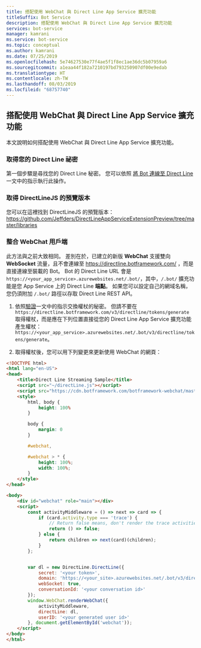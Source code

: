 ```yaml
---
title: 搭配使用 WebChat 與 Direct Line App Service 擴充功能
titleSuffix: Bot Service
description: 搭配使用 WebChat 與 Direct Line App Service 擴充功能
services: bot-service
manager: kamrani
ms.service: bot-service
ms.topic: conceptual
ms.author: kamrani
ms.date: 07/25/2019
ms.openlocfilehash: 5e74627530e77f4ae5f1f8ec1ae36dc5b07959a6
ms.sourcegitcommit: a1eaa44f182a7210197bd793250907df00e9edab
ms.translationtype: HT
ms.contentlocale: zh-TW
ms.lasthandoff: 08/03/2019
ms.locfileid: "68757740"
---
```

## <a name="use-webchat-with-the-direct-line-app-service-extension"></a>搭配使用 WebChat 與 Direct Line App Service 擴充功能

本文說明如何搭配使用 WebChat 與 Direct Line App Service 擴充功能。

### <a name="get-your-direct-line-secret"></a>取得您的 Direct Line 祕密

第一個步驟是尋找您的 Direct Line 秘密。 您可以依照 [將 Bot 連線至 Direct Line](https://docs.microsoft.com/en-us/azure/bot-service/bot-service-channel-connect-directline?view=azure-bot-service-4.0) 一文中的指示執行此操作。

### <a name="get-the-preview-version-of-directlinejs"></a>取得 DirectLineJS 的預覽版本
您可以在這裡找到 DirectLineJS 的預覽版本： https://github.com/Jeffders/DirectLineAppServiceExtensionPreview/tree/master/libraries

### <a name="integrate-webchat-client"></a>整合 WebChat 用戶端

此方法與之前大致相同。 差別在於，已建立的新版 **WebChat** 支援雙向 **WebSocket** 流量，且不會連線至 https://directline.botframework.com/ ，而是直接連線至裝載的 Bot。
Bot 的 Direct Line URL 會是 `https://<your_app_service>.azurewebsites.net/.bot/`，其中，`/.bot/` 擴充功能是您 App Service 上的 Direct Line **端點**。
如果您可以設定自己的網域名稱，您仍須附加 `/.bot/` 路徑以存取 Direct Line REST API。

1. 依照[驗證](https://docs.microsoft.com/en-us/azure/bot-service/rest-api/bot-framework-rest-direct-line-3-0-authentication?view=azure-bot-service-4.0)一文中的指示交換權杖的秘密。 但請不要在 `https://directline.botframework.com/v3/directline/tokens/generate` 取得權杖，而是應在下列位置直接從您的 Direct Line App Service 擴充功能產生權杖：`https://<your_app_service>.azurewebsites.net/.bot/v3/directline/tokens/generate`。  

1. 取得權杖後，您可以用下列變更來更新使用 WebChat 的網頁：

```html
<!DOCTYPE html>
<html lang="en-US">
<head>
    <title>Direct Line Streaming Sample</title>
    <script src="~/directLine.js"></script>
    <script src="https://cdn.botframework.com/botframework-webchat/master/webchat.js"></script>
    <style>
        html, body {
            height: 100%
        }

        body {
            margin: 0
        }

        #webchat,

        #webchat > * {
            height: 100%;
            width: 100%;
        }
    </style>
</head>

<body>
    <div id="webchat" role="main"></div>
    <script>
        const activityMiddleware = () => next => card => {
            if (card.activity.type === 'trace') {
                // Return false means, don't render the trace activities
                return () => false;
            } else {
                return children => next(card)(children);
            }
        };


        var dl = new DirectLine.DirectLine({
            secret: '<your token>',
            domain: 'https://<your_site>.azurewebsites.net/.bot/v3/directline',
            webSocket: true,
            conversationId: '<your conversation id>'
        });
        window.WebChat.renderWebChat({
            activityMiddleware,
            directLine: dl,
            userID: '<your generated user id>'
        }, document.getElementById('webchat'));
    </script>
</body>
</html>

```
